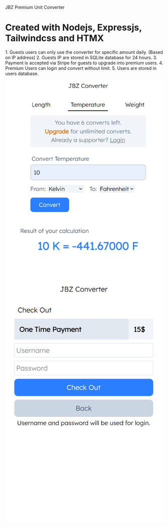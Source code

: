 JBZ Premium Unit Converter
<h1>Created with Nodejs, Expressjs, Tailwindcss and HTMX</h1>
1. Guests users can only use the converter for specific amount daily. (Based on IP address)
2. Guests IP are stored in SQLite database for 24 hours.
3. Payment is accepted via Stripe for guests to upgrade into premium users.
4. Premium Users can login and convert without limit.
5. Users are stored in users database.

![main](screenshots/home.png)
![upgrade](screenshots/upgrade.png)
